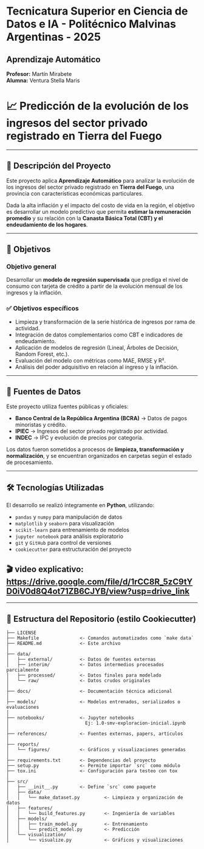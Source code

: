 # Tecnicatura Superior en Ciencia de Datos e IA - Politécnico Malvinas Argentinas - 2025  
## Aprendizaje Automático  
**Profesor:** Martín Mirabete  
**Alumna:** Ventura Stella Maris

# 📈 Predicción de la evolución de los ingresos del sector privado registrado en Tierra del Fuego  

---

## 🧩 Descripción del Proyecto  
Este proyecto aplica **Aprendizaje Automático** para analizar la evolución de los ingresos del sector privado registrado en **Tierra del Fuego**, una provincia con características económicas particulares.  

Dada la alta inflación y el impacto del costo de vida en la región, el objetivo es desarrollar un modelo predictivo que permita **estimar la remuneración promedio** y su relación con la **Canasta Básica Total (CBT) y el endeudamiento de los hogares**.

---

## 🎯 Objetivos  

### Objetivo general  
Desarrollar un **modelo de regresión supervisada** que prediga el nivel de consumo con tarjeta de crédito a partir de la evolución mensual de los ingresos y la inflación.  

### ✅ Objetivos específicos  
- Limpieza y transformación de la serie histórica de ingresos por rama de actividad.  
- Integración de datos complementarios como CBT e indicadores de endeudamiento.  
- Aplicación de modelos de regresión (Lineal, Árboles de Decisión, Random Forest, etc.).  
- Evaluación del modelo con métricas como MAE, RMSE y R².  
- Análisis del poder adquisitivo en relación al ingreso y la inflación.

---

## 📂 Fuentes de Datos  
Este proyecto utiliza fuentes públicas y oficiales:  
- **Banco Central de la República Argentina (BCRA)** → Datos de pagos minoristas y crédito.  
- **IPIEC** → Ingresos del sector privado registrado por actividad.  
- **INDEC** → IPC y evolución de precios por categoría.  

Los datos fueron sometidos a procesos de **limpieza, transformación y normalización**, y se encuentran organizados en carpetas según el estado de procesamiento.

---

## 🛠️ Tecnologías Utilizadas  
El desarrollo se realizó íntegramente en **Python**, utilizando:

- `pandas` y `numpy` para manipulación de datos  
- `matplotlib` y `seaborn` para visualización  
- `scikit-learn` para entrenamiento de modelos  
- `jupyter notebook` para análisis exploratorio  
- `git` y `GitHub` para control de versiones  
- `cookiecutter` para estructuración del proyecto  
## 🎬 video explicativo: https://drive.google.com/file/d/1rCC8R_5zC9tYD0iV0d8Q4ot71ZB6CJYB/view?usp=drive_link
---

## 🧱 Estructura del Repositorio (estilo Cookiecutter)

```plaintext
├── LICENSE
├── Makefile               <- Comandos automatizados como `make data`
├── README.md              <- Este archivo
│
├── data/
│   ├── external/          <- Datos de fuentes externas
│   ├── interim/           <- Datos intermedios procesados parcialmente
│   ├── processed/         <- Datos finales para modelado
│   └── raw/               <- Datos crudos originales
│
├── docs/                  <- Documentación técnica adicional
│
├── models/                <- Modelos entrenados, serializados o evaluaciones
│
├── notebooks/             <- Jupyter notebooks
│                            Ej: 1.0-smv-exploracion-inicial.ipynb
│
├── references/            <- Fuentes externas, papers, artículos
│
├── reports/
│   └── figures/           <- Gráficos y visualizaciones generadas
│
├── requirements.txt       <- Dependencias del proyecto
├── setup.py               <- Permite importar `src` como módulo
├── tox.ini                <- Configuración para testeo con tox
│
├── src/
│   ├── __init__.py        <- Define `src` como paquete
│   ├── data/
│   │   └── make_dataset.py         <- Limpieza y organización de datos
│   ├── features/
│   │   └── build_features.py       <- Ingeniería de variables
│   ├── models/
│   │   ├── train_model.py          <- Entrenamiento
│   │   └── predict_model.py        <- Predicción
│   └── visualization/
│       └── visualize.py            <- Gráficos y visualizaciones
